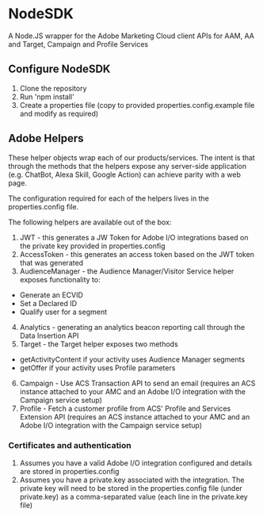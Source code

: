 # NodeSDK
A Node.JS wrapper for the Adobe Marketing Cloud client APIs for AAM, AA and Target, Campaign and Profile Services

## Configure NodeSDK
1. Clone the repository
2. Run 'npm install'
3. Create a properties file (copy to provided properties.config.example file and modify as required)

## Adobe Helpers
These helper objects wrap each of our products/services. The intent is that through the methods that the helpers expose any server-side application (e.g. ChatBot, Alexa Skill, Google Action) can achieve parity with a web page.

The configuration required for each of the helpers lives in the properties.config file.

The following helpers are available out of the box:
1. JWT - this generates a JW Token for Adobe I/O integrations based on the private key provided in properties.config
2. AccessToken - this generates an access token based on the JWT token that was generated
3. AudienceManager - the Audience Manager/Visitor Service helper exposes functionality to:
- Generate an ECVID
- Set a Declared ID
- Qualify user for a segment
4. Analytics - generating an analytics beacon reporting call through the Data Insertion API
5. Target - the Target helper exposes two methods
- getActivityContent if your activity uses Audience Manager segments
- getOffer if your activity uses Profile parameters
6. Campaign - Use ACS Transaction API to send an email (requires an ACS instance attached to your AMC and an Adobe I/O integration with the Campaign service setup)
7. Profile - Fetch a customer profile from ACS' Profile and Services Extension API (requires an ACS instance attached to your AMC and an Adobe I/O integration with the Campaign service setup)

### Certificates and authentication
1. Assumes you have a valid Adobe I/O integration configured and details are stored in properties.config
2. Assumes you have a private.key associated with the integration. The private key will need to be stored in the properties.config file (under private.key) as a comma-separated value (each line in the private.key file)

